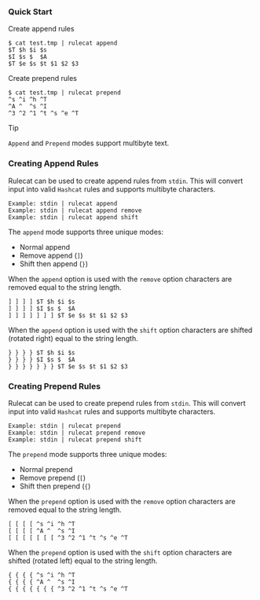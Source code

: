 ### Quick Start

Create append rules
```
$ cat test.tmp | rulecat append
$T $h $i $s
$I $s $  $A
$T $e $s $t $1 $2 $3
```
Create prepend rules
```
$ cat test.tmp | rulecat prepend
^s ^i ^h ^T
^A ^  ^s ^I
^3 ^2 ^1 ^t ^s ^e ^T
```
>[!TIP]
>`Append` and `Prepend` modes support multibyte text.

### Creating Append Rules
Rulecat can be used to create append rules from `stdin`. This will convert
input into valid `Hashcat` rules and supports multibyte characters.
```
Example: stdin | rulecat append
Example: stdin | rulecat append remove
Example: stdin | rulecat append shift
```

The `append` mode supports three unique modes:
- Normal append
- Remove append (`]`)
- Shift then append (`}`)

When the `append` option is used with the `remove` option characters are
removed equal to the string length.
```
] ] ] ] $T $h $i $s
] ] ] ] $I $s $  $A
] ] ] ] ] ] ] $T $e $s $t $1 $2 $3
```

When the `append` option is used with the `shift` option characters are shifted
(rotated right) equal to the string length.
```
} } } } $T $h $i $s
} } } } $I $s $  $A
} } } } } } } $T $e $s $t $1 $2 $3
```

### Creating Prepend Rules
Rulecat can be used to create prepend rules from `stdin`. This will convert
input into valid `Hashcat` rules and supports multibyte characters.
```
Example: stdin | rulecat prepend
Example: stdin | rulecat prepend remove
Example: stdin | rulecat prepend shift
```

The `prepend` mode supports three unique modes:
- Normal prepend
- Remove prepend (`[`)
- Shift then prepend (`{`)

When the `prepend` option is used with the `remove` option characters are
removed equal to the string length.
```
[ [ [ [ ^s ^i ^h ^T
[ [ [ [ ^A ^  ^s ^I
[ [ [ [ [ [ [ ^3 ^2 ^1 ^t ^s ^e ^T
```

When the `prepend` option is used with the `shift` option characters are shifted
(rotated left) equal to the string length.
```
{ { { { ^s ^i ^h ^T
{ { { { ^A ^  ^s ^I
{ { { { { { { ^3 ^2 ^1 ^t ^s ^e ^T
```
